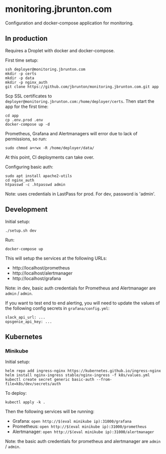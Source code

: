 # monitoring.jbrunton.com

Configuration and docker-compose application for monitoring.

## In production

Requires a Droplet with docker and docker-compose.

First time setup:

    ssh deployer@monitoring.jbrunton.com
    mkdir -p certs
    mkdir -p data
    mkdir -p nginx_auth
    git clone https://github.com/jbrunton/monitoring.jbrunton.com.git app
    
Scp SSL certificates to `deployer@monitoring.jbrunton.com:/home/deployer/certs`. Then start the app for the first time:

    cd app
    cp .env.prod .env
    docker-compose up -d

Prometheus, Grafana and Alertmanagers will error due to lack of permissions, so run:

    sudo chmod a+rwx -R /home/deployer/data/

At this point, CI deployments can take over.

Configuring basic auth:

    sudo apt install apache2-utils
    cd nginx_auth
    htpasswd -c .htpasswd admin

Note: uses credentials in LastPass for prod. For dev, password is 'admin'.

## Development

Initial setup:

    ./setup.sh dev

Run:

    docker-compose up

This will setup the services at the following URLs:

* http://localhost/prometheus
* http://localhost/alertmanager
* http://localhost/grafana

Note: in dev, basic auth credentials for Prometheus and Alertmanager are `admin` / `admin`.

If you want to test end to end alerting, you will need to update the values of the following config secrets in `grafana/config.yml`:

    slack_api_url: ...
    opsgenie_api_key: ...

## Kubernetes

### Minikube

Initial setup:

    helm repo add ingress-nginx https://kubernetes.github.io/ingress-nginx
    helm install nginx-ingress stable/nginx-ingress -f k8s/values.yml
    kubectl create secret generic basic-auth --from-file=k8s/dev/secrets/auth

To deploy:

    kubectl apply -k .

Then the following services will be running:

* Grafana: `open http://$(eval minikube ip):31000/grafana`
* Prometheus: `open http://$(eval minikube ip):31000/prometheus`
* Alertmanager: `open http://$(eval minikube ip):31000/alertmanager`

Note: the basic auth credentials for prometheus and alertmanager are `admin` / `admin`.
